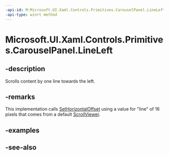 ```yaml
---
-api-id: M:Microsoft.UI.Xaml.Controls.Primitives.CarouselPanel.LineLeft
-api-type: winrt method
---
```


<!-- Method syntax
public void LineLeft()
-->

# Microsoft.UI.Xaml.Controls.Primitives.CarouselPanel.LineLeft

## -description
Scrolls content by one line towards the left.

## -remarks
This implementation calls [SetHorizontalOffset](carouselpanel_sethorizontaloffset_1971679761.md) using a value for "line" of 16 pixels that comes from a default [ScrollViewer](../microsoft.ui.xaml.controls/scrollviewer.md).

## -examples

## -see-also
